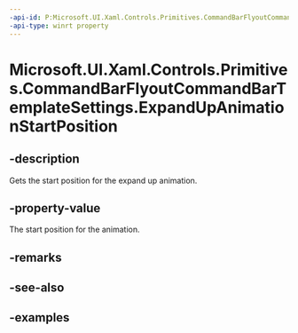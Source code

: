 ```yaml
---
-api-id: P:Microsoft.UI.Xaml.Controls.Primitives.CommandBarFlyoutCommandBarTemplateSettings.ExpandUpAnimationStartPosition
-api-type: winrt property
---
```

<!-- Property syntax.
public double ExpandUpAnimationStartPosition { get; }
-->

# Microsoft.UI.Xaml.Controls.Primitives.CommandBarFlyoutCommandBarTemplateSettings.ExpandUpAnimationStartPosition


## -description

Gets the start position for the expand up animation.


## -property-value

The start position for the animation.


## -remarks


## -see-also


## -examples


